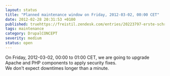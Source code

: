 ```yaml
---
layout: status
title: "Planned maintenance window on Friday, 2012-03-02, 00:00 CET"
date: 2012-02-28 20:31:53 +0100
published: truehttps://freistil.zendesk.com/entries/20223797-erste-schritte-mit-drupalconcept
tags: maintenance
category: DrupalCONCEPT
severity: medium
status: open
---
```


On Friday, 2012-03-02, 00:00 to 01:00 CET, we are going to upgrade Apache and PHP components to apply security fixes.  
We don't expect downtimes longer than a minute.